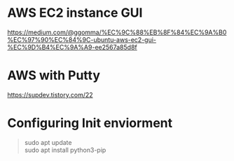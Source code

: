 # AWS EC2 instance GUI
https://medium.com/@ggomma/%EC%9C%88%EB%8F%84%EC%9A%B0%EC%97%90%EC%84%9C-ubuntu-aws-ec2-gui-%EC%9D%B4%EC%9A%A9-ee2567a85d8f

# AWS with Putty
https://supdev.tistory.com/22

# Configuring Init enviorment
> sudo apt update  
> sudo apt install python3-pip
